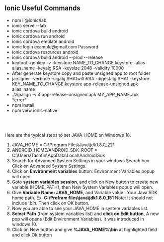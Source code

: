 
<h2>Ionic Useful Commands</h2>

<ul>
  <li>npm i @ionic/lab</li>
  <li>ionic serve --lab</li>
  <li>ionic cordova build android</li>
  <li>ionic cordova run android</li>
  <li>ionic cordova emulate android</li>
  <li>ionic login example@gmail.com Password</li>
  <li>ionic cordova resources android</li>
  <li>ionic cordova build android --prod --release</li>
  <li> keytool -genkey -v -keystore NAME_TO_CHANGE.keystore -alias alias_name -keyalg RSA -keysize 2048 -validity 10000</li>
  <li>After generate keystore copy and paste unsigned app to root folder</li>
  <li>jarsigner -verbose -sigalg SHA1withRSA -digestalg SHA1 -keystore KEY_NAME_TO_CHANGE.keystore app-release-unsigned.apk alias_name</li>
  <li>./zipalign -v 4 app-release-unsigned.apk MY_APP_NAME.apk</li>
  *error*
  <li>npm install</li>
  <li>npm view ionic-native</li>
</ul>
<br>
<br>
<p>Here are the typical steps to set JAVA_HOME on Windows 10.</p>
<ol>
  <li>JAVA_HOME = C:\Program Files\Java\jdk1.8.0_221</li>
  <li>ANDROID_HOME/ANDROID_SDK_ROOT = C:\Users\Tashfin\AppData\Local\Android\Sdk</li>
<li>Search for Advanced System Settings in your windows Search box. Click on Advanced System Settings.</li>
<li>Click on&nbsp;<strong>Environment variables</strong>&nbsp;button: Environment Variables popup will open.</li>
<li>Goto&nbsp;<strong>system variables session</strong>, and click on New button to create new variable (HOME_PATH), then New System Variables popup will open.</li>
<li>Give&nbsp;<strong>Variable Name: JAVA_HOME</strong>, and Variable value : Your Java SDK home path. Ex:&nbsp;<strong>C:\Profram files\java\jdk1.8.0_151</strong>&nbsp;Note: It should not include&nbsp;<em>\bin</em>. Then click on OK button.</li>
<li>Now you are able to see your JAVA_HOME in system variables list.</li>
<li><strong>Select Path</strong>&nbsp;(from system variables list) and&nbsp;<strong>click on Edit button</strong>, A new pop will opens (Edit Environment Variables). It was introduced in windows 10.</li>
<li>Click on New button and give&nbsp;<strong>%JAVA_HOME%\bin</strong>&nbsp;at highlighted field and click Ok button</li>
</ol>
